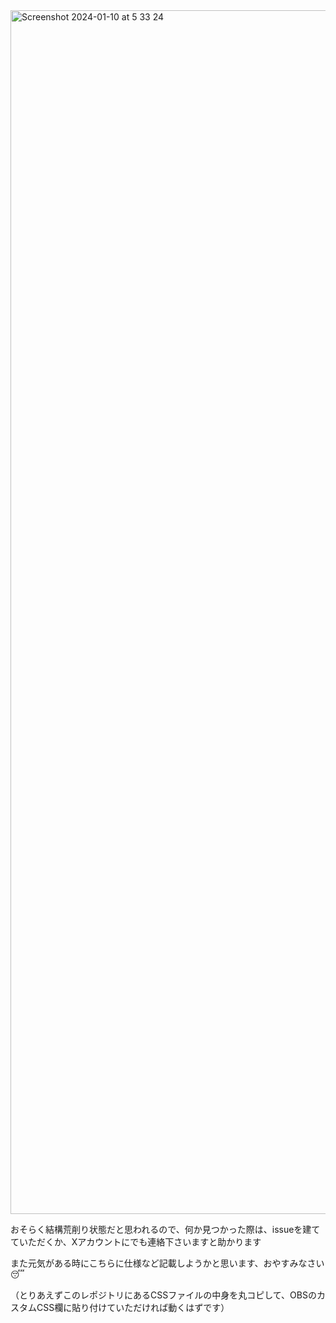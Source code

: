<img width="1926" alt="Screenshot 2024-01-10 at 5 33 24" src="https://github.com/MoomA-0750/horizontal-comments-css/assets/23278754/6d33c1d3-d8db-436e-9a5f-aed5df9eccb7">

おそらく結構荒削り状態だと思われるので、何か見つかった際は、issueを建てていただくか、Xアカウントにでも連絡下さいますと助かります

また元気がある時にこちらに仕様など記載しようかと思います、おやすみなさい😴

（とりあえずこのレポジトリにあるCSSファイルの中身を丸コピして、OBSのカスタムCSS欄に貼り付けていただければ動くはずです）
